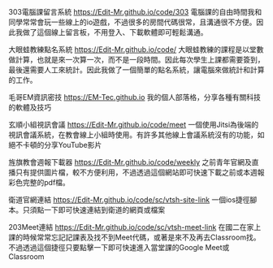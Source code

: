 303電腦課留言系統
https://Edit-Mr.github.io/code/303
電腦課的自由時間我和同學常常會玩一些線上的io遊戲，不過很多的房間代碼很常，且溝通很不方便。因此我做了這個線上留言板，不用登入、下載軟體即可輕鬆溝通。

大眼蛙教練點名系統
https://Edit-Mr.github.io/code/
大眼蛙教練的課程是以堂數做計算，也就是來一次算一次，而不是一段時間。因此每次學生上課都需要簽到，最後還需要人工來統計。因此我做了一個簡單的點名系統，讓電腦來做統計和計算的工作。

毛哥EM資訊密技
https://EM-Tec.github.io
我的個人部落格，分享各種有關科技的軟體及技巧

玄順小組視訊會議	https://Edit-Mr.github.io/code/meet
一個使用Jitsi為後端的視訊會議系統，在教會線上小組時使用。有許多其他線上會議系統沒有的功能，如絕不卡頓的分享YouTube影片

旌旗教會週報下載器	https://Edit-Mr.github.io/code/weekly
之前青年官網及直播只有提供圖片檔，較不方便利用，不過透過這個網站即可快速下載之前或本週報彩色完整的pdf檔。

衛道官網連結
https://Edit-Mr.github.io/code/sc/vtsh-site-link
一個ios捷徑腳本。只須點一下即可快速連結到衛道的網頁或檔案

203Meet連結
https://Edit-Mr.github.io/code/sc/vtsh-meet-link
在國二在家上課的時候常常忘記記課表及找不到Meet代碼，或著是來不及再去Classroom找。不過透過這個捷徑只要點擊一下即可快速進入當堂課的Google Meet或Classroom																																	
				
